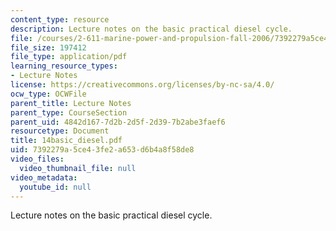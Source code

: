 ```yaml
---
content_type: resource
description: Lecture notes on the basic practical diesel cycle.
file: /courses/2-611-marine-power-and-propulsion-fall-2006/7392279a5ce43fe2a653d6b4a8f58de8_14basic_diesel.pdf
file_size: 197412
file_type: application/pdf
learning_resource_types:
- Lecture Notes
license: https://creativecommons.org/licenses/by-nc-sa/4.0/
ocw_type: OCWFile
parent_title: Lecture Notes
parent_type: CourseSection
parent_uid: 4842d167-7d2b-2d5f-2d39-7b2abe3faef6
resourcetype: Document
title: 14basic_diesel.pdf
uid: 7392279a-5ce4-3fe2-a653-d6b4a8f58de8
video_files:
  video_thumbnail_file: null
video_metadata:
  youtube_id: null
---
```

Lecture notes on the basic practical diesel cycle.